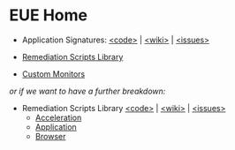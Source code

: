 # EUE Home

- Application Signatures: 
  [\<code\>](https://github.com/Aternity/Application-Signatures) | 
  [\<wiki\>](https://github.com/Aternity/Application-Signatures/wiki) | 
  [\<issues\>](https://github.com/Aternity/Application-Signatures/issues)
  
- [Remediation Scripts Library](https://github.com/Aternity/Remediation-Scripts-Library)

- [Custom Monitors](https://github.com/Aternity/Custom-Monitors)

*or if we want to have a further breakdown:*

- Remediation Scripts Library
  [\<code\>](https://github.com/Aternity/Application-Signatures) | 
  [\<wiki\>](https://github.com/Aternity/Application-Signatures/wiki) | 
  [\<issues\>](https://github.com/Aternity/Application-Signatures/issues)
  - [Acceleration](https://github.com/Aternity/Remediation-Scripts-Library/tree/master/Acceleration)
  - [Application](https://github.com/Aternity/Remediation-Scripts-Library/tree/master/Application)
  - [Browser](https://github.com/Aternity/Remediation-Scripts-Library/tree/master/Browser)
